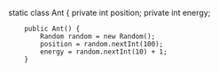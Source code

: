 static class Ant {
        private int position;
        private int energy;

        public Ant() {
            Random random = new Random();
            position = random.nextInt(100);
            energy = random.nextInt(10) + 1;
        }
